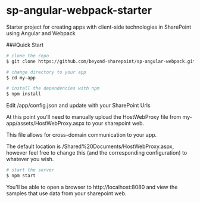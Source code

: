 # sp-angular-webpack-starter

Starter project for creating apps with client-side technologies in SharePoint using Angular and Webpack

###Quick Start

``` bash
# clone the repo
$ git clone https://github.com/beyond-sharepoint/sp-angular-webpack.git my-app

# change directory to your app
$ cd my-app

# install the dependencies with npm
$ npm install
```

Edit /app/config.json and update with your SharePoint Urls

At this point you'll need to manually upload the HostWebProxy file from my-app/assets/HostWebProxy.aspx to your sharepoint web.

This file allows for cross-domain communication to your app.

The default location is /Shared%20Documents/HostWebProxy.aspx, however
feel free to change this (and the corresponding configuration) to whatever you wish.

``` bash
# start the server
$ npm start

```

You'll be able to open a browser to http://localhost:8080 and view the samples that use data from your sharepoint web.